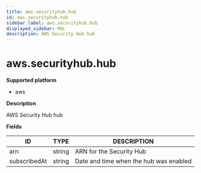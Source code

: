 ```yaml
---
title: aws.securityhub.hub
id: aws.securityhub.hub
sidebar_label: aws.securityhub.hub
displayed_sidebar: MQL
description: AWS Security Hub hub
---
```


# aws.securityhub.hub

**Supported platform**

- aws

**Description**

AWS Security Hub hub

**Fields**

| ID           | TYPE   | DESCRIPTION                            |
| ------------ | ------ | -------------------------------------- |
| arn          | string | ARN for the Security Hub               |
| subscribedAt | string | Date and time when the hub was enabled |
